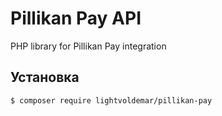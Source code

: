# Pillikan Pay API
PHP library for Pillikan Pay integration

## Установка
```
$ composer require lightvoldemar/pillikan-pay
```